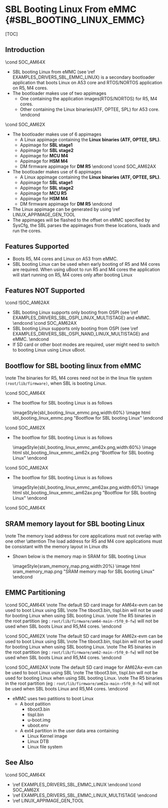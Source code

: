 # SBL Booting Linux From eMMC {#SBL_BOOTING_LINUX_EMMC}

[TOC]

## Introduction
\cond SOC_AM64X
- SBL booting Linux from eMMC (see \ref EXAMPLES_DRIVERS_SBL_EMMC_LINUX) is a secondary bootloader application that boots Linux on A53 core and RTOS/NORTOS application on R5, M4 cores.
- The bootloader makes use of two appimages
    - One containing the application images(RTOS/NORTOS) for R5, M4 cores.
    - Other containing the Linux binaries(ATF, OPTEE, SPL) for A53 core.
\endcond

\cond SOC_AM62X
- The bootloader makes use of 6 appimages
    - A Linux appimage containing the **Linux binaries (ATF, OPTEE, SPL)**.
    - Appimage for **SBL stage1**
    - Appimage for **SBL stage2**
    - Appimage for **MCU M4**
    - Appimage for **HSM M4**
    - DM firmware appimage for **DM R5**
\endcond
\cond SOC_AM62AX
- The bootloader makes use of 6 appimages
    - A Linux appimage containing the **Linux binaries (ATF, OPTEE, SPL)**.
    - Appimage for **SBL stage1**
    - Appimage for **SBL stage2**
    - Appimage for **MCU R5**
    - Appimage for **HSM M4**
    - DM firmware appimage for **DM R5**
\endcond
- The Linux appimage can be generated by using \ref LINUX_APPIMAGE_GEN_TOOL
- The appimages will be flashed to the offset on eMMC specified by SysCfg, the SBL parses the appimages from these locations, loads and run the cores.

## Features Supported

- Boots R5, M4 cores and Linux on A53 from eMMC.
- SBL booting Linux can be used when early booting of R5 and M4 cores are required. When using uBoot to run R5 and M4 cores the application will start running on R5, M4 cores only after booting Linux

## Features NOT Supported
\cond !SOC_AM62AX
- SBL booting Linux supports only booting from OSPI (see \ref EXAMPLES_DRIVERS_SBL_OSPI_LINUX_MULTISTAGE) and eMMC.
\endcond
\cond SOC_AM62AX
- SBL booting Linux supports only booting from OSPI (see \ref EXAMPLES_DRIVERS_SBL_OSPI_NAND_LINUX_MULTISTAGE) and eMMC.
\endcond
- If SD card or other boot modes are required, user might need to switch to booting Linux using Linux uBoot.

## Bootflow for SBL booting linux from eMMC

\note The binaries for R5, M4 cores need not be in the linux file system `(root/lib/firmware)`, when SBL is booting Linux.

\cond SOC_AM64X
- The bootflow for SBL booting Linux is as follows

    \imageStyle{sbl_booting_linux_emmc.png,width:60%}
    \image html sbl_booting_linux_emmc.png "Bootflow for SBL booting Linux"
\endcond

\cond SOC_AM62X
- The bootflow for SBL booting Linux is as follows

    \imageStyle{sbl_booting_linux_emmc_am62x.png,width:60%}
    \image html sbl_booting_linux_emmc_am62x.png "Bootflow for SBL booting Linux"
\endcond

\cond SOC_AM62AX
- The bootflow for SBL booting Linux is as follows

    \imageStyle{sbl_booting_linux_emmc_am62ax.png,width:60%}
    \image html sbl_booting_linux_emmc_am62ax.png "Bootflow for SBL booting Linux"
\endcond

\cond SOC_AM64X
## SRAM memory layout for SBL booting Linux

\note The memory load address for core applications must not overlap with one other
\attention The load address for R5 and M4 core applications must be consistant with the memory layout in Linux dts

- Shown below is the memory map in SRAM for SBL booting Linux

    \imageStyle{sram_memory_map.png,width:20%}
    \image html sram_memory_map.png "SRAM memory map for SBL booting Linux"
\endcond
## EMMC Partitioning

\cond SOC_AM64X
\note The default SD card image for AM64x-evm can be used to boot Linux using SBL
\note The tiboot3.bin, tispl.bin will not be used for booting Linux when using SBL booting Linux.
\note The R5 binaries in the root partition (eg : `root/lib/firmware/am64-main-r5f0_0-fw`) will not be used when SBL boots Linux and R5,M4 cores.
\endcond

\cond SOC_AM62X
\note The default SD card image for AM62x-evm can be used to boot Linux using SBL
\note The tiboot3.bin, tispl.bin will not be used for booting Linux when using SBL booting Linux.
\note The R5 binaries in the root partition (eg : `root/lib/firmware/am62-main-r5f0_0-fw`) will not be used when SBL boots Linux and R5,M4 cores.
\endcond

\cond SOC_AM62AX
\note The default SD card image for AM62Ax-evm can be used to boot Linux using SBL
\note The tiboot3.bin, tispl.bin will not be used for booting Linux when using SBL booting Linux.
\note The R5 binaries in the root partition (eg : `root/lib/firmware/am62a-main-r5f0_0-fw`) will not be used when SBL boots Linux and R5,M4 cores.
\endcond

- eMMC uses two patitions to boot Linux
    - A boot patition
        - tiboot3.bin
        - tispl.bin
        - u-boot.img
        - uboot.env
    - A ext4 partition in the user data area containing
        - Linux Kernel image
        - Linux DTB
        - Linux file system

## See Also
\cond SOC_AM64X
- \ref EXAMPLES_DRIVERS_SBL_EMMC_LINUX
\endcond
\cond SOC_AM62X
- \ref EXAMPLES_DRIVERS_SBL_EMMC_LINUX_MULTISTAGE
\endcond
- \ref LINUX_APPIMAGE_GEN_TOOL